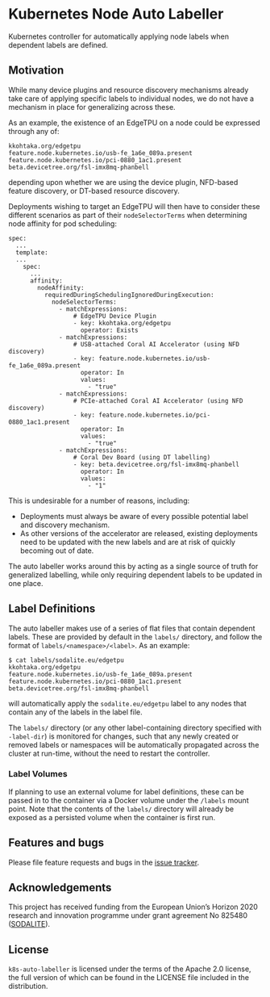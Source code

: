 # Kubernetes Node Auto Labeller

Kubernetes controller for automatically applying node labels when dependent labels are defined.

## Motivation

While many device plugins and resource discovery mechanisms already take care of applying specific labels to individual
nodes, we do not have a mechanism in place for generalizing across these.

As an example, the existence of an EdgeTPU on a node could be expressed through any of:

```
kkohtaka.org/edgetpu
feature.node.kubernetes.io/usb-fe_1a6e_089a.present
feature.node.kubernetes.io/pci-0880_1ac1.present
beta.devicetree.org/fsl-imx8mq-phanbell
```

depending upon whether we are using the device plugin, NFD-based feature discovery, or DT-based resource discovery.

Deployments wishing to target an EdgeTPU will then have to consider these different scenarios as part of their
`nodeSelectorTerms` when determining node affinity for pod scheduling:

```
spec:
  ...
  template:
  ...
    spec:
      ...
      affinity:
        nodeAffinity:
          requiredDuringSchedulingIgnoredDuringExecution:
            nodeSelectorTerms:
              - matchExpressions:
                  # EdgeTPU Device Plugin
                  - key: kkohtaka.org/edgetpu
                    operator: Exists
              - matchExpressions:
                  # USB-attached Coral AI Accelerator (using NFD discovery)
                  - key: feature.node.kubernetes.io/usb-fe_1a6e_089a.present
                    operator: In
                    values:
                      - "true"
              - matchExpressions:
                  # PCIe-attached Coral AI Accelerator (using NFD discovery)
                  - key: feature.node.kubernetes.io/pci-0880_1ac1.present
                    operator: In
                    values:
                      - "true"
              - matchExpressions:
                  # Coral Dev Board (using DT labelling)
                  - key: beta.devicetree.org/fsl-imx8mq-phanbell
                    operator: In
                    values:
                      - "1"
```

This is undesirable for a number of reasons, including:
- Deployments must always be aware of every possible potential label and discovery mechanism.
- As other versions of the accelerator are released, existing deployments need to be updated with the new labels
and are at risk of quickly becoming out of date.

The auto labeller works around this by acting as a single source of truth for generalized labelling, while only
requiring dependent labels to be updated in one place.

## Label Definitions

The auto labeller makes use of a series of flat files that contain dependent labels. These are provided by default in
the `labels/` directory, and follow the format of `labels/<namespace>/<label>`. As an example:

```
$ cat labels/sodalite.eu/edgetpu 
kkohtaka.org/edgetpu
feature.node.kubernetes.io/usb-fe_1a6e_089a.present
feature.node.kubernetes.io/pci-0880_1ac1.present
beta.devicetree.org/fsl-imx8mq-phanbell
```

will automatically apply the `sodalite.eu/edgetpu` label to any nodes that contain any of the labels in the label file.

The `labels/` directory (or any other label-containing directory specified with `-label-dir`) is monitored for changes,
such that any newly created or removed labels or namespaces will be automatically propagated across the cluster at
run-time, without the need to restart the controller.

### Label Volumes

If planning to use an external volume for label definitions, these can be passed in to the container via a Docker volume
under the `/labels` mount point. Note that the contents of the `labels/` directory will already be exposed as a
persisted volume when the container is first run.

## Features and bugs

Please file feature requests and bugs in the [issue tracker][tracker].

## Acknowledgements

This project has received funding from the European Union’s Horizon 2020 research and innovation programme under grant
agreement No 825480 ([SODALITE]).

## License

`k8s-auto-labeller` is licensed under the terms of the Apache 2.0 license, the full
version of which can be found in the LICENSE file included in the distribution.

[tracker]: https://github.com/adaptant-labs/k8s-auto-labeller/issues
[SODALITE]: https://www.sodalite.eu
